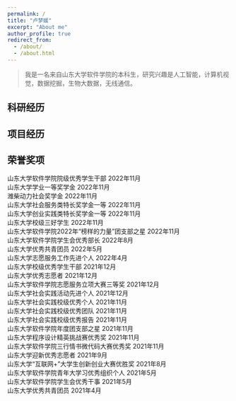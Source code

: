 ```yaml
---
permalink: /
title: "卢梦媛"
excerpt: "About me"
author_profile: true
redirect_from: 
  - /about/
  - /about.html
---
```


> 我是一名来自山东大学软件学院的本科生，研究兴趣是人工智能，计算机视觉，数据挖掘，生物大数据，无线通信。

科研经历
------


项目经历
------


荣誉奖项
------

山东大学软件学院院级优秀学生干部 2022年11月<br/>
山东大学学业一等奖学金 2022年11月<br/>
潍柴动力社会奖学金  2022年11月<br/>
山东大学社会服务类特长奖学金一等 2022年11月<br/>
山东大学创业实践类特长奖学金一等 2022年11月<br/>
山东大学校级三好学生 2022年11月<br/>
山东大学软件学院2022年“榜样的力量”团支部之星 2022年11月<br/>
山东大学软件学院学生会优秀部长 2022年8月<br/>
山东大学优秀共青团员 2022年5月<br/>
山东大学志愿服务工作先进个人 2022年4月<br/>
山东大学校级优秀学生干部  2021年12月<br/>
山东大学优秀志愿者  2021年12月<br/>
山东大学软件学院志愿服务立项大赛三等奖  2021年12月<br/>
山东大学社会实践活动先进个人 2021年12月<br/>
山东大学社会实践校级优秀个人  2021年11月<br/>
山东大学社会实践校级优秀团队  2021年11月<br/>
山东大学社会实践校级优秀报告  2021年11月<br/>
山东大学软件学院年度团支部之星  2021年11月<br/>
山东大学程序设计精英挑战赛优秀奖 2021年11月<br/>
山东大学软件学院三行情书微代码大赛优秀奖  2021年11月<br/>
山东大学迎新优秀志愿者 2021年9月<br/>
山东大学“互联网+”大学生创新创业大赛优胜奖 2021年8月<br/>
山东大学软件学院青年大学习优秀组织个人 2021年5月<br/>
山东大学软件学院学生会优秀干事 2021年5月<br/>
山东大学优秀共青团员  2021年4月<br/>


